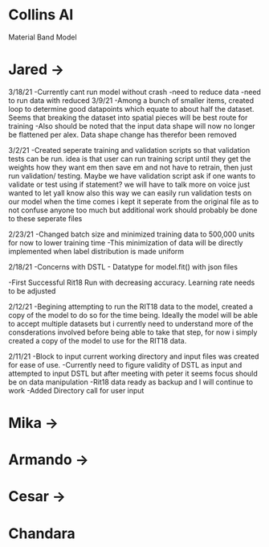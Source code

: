 # Collins AI
Material Band Model


# Jared ->

3/18/21
-Currently cant run model without crash
-need to reduce data
-need to run data with reduced
3/9/21 
-Among a bunch of smaller items, created loop to determine good datapoints which equate to about half the dataset. Seems that breaking the dataset into spatial pieces will be best route for training
-Also should be noted that the input data shape will now no longer be flattened per alex. Data shape change has therefor been removed

3/2/21
-Created seperate training and validation scripts so that validation tests can be run. idea is that user can run training script until they get the weights how they want em then save em and not have to retrain, then just run validation/ testing. Maybe we have validation script ask if one wants to validate or test using if statement? we will have to talk more on voice just wanted to let yall know
also this way we can easily run validation tests on our model when the time comes
i kept it seperate from the original file as to not confuse anyone too much but additional work should probably be done to these seperate files

2/23/21 
-Changed batch size and minimized training data to 500,000 units for now to lower training time
-This minimization of data will be directly implemented when label distribution is made uniform 

2/18/21
-Concerns with DSTL - 
Datatype for model.fit() with json files

-First Successful Rit18 Run with decreasing accuracy. Learning rate needs to be adjusted

2/12/21
-Begining attempting to run the RIT18 data to the model, created a copy of the model to do so for the time being. Ideally the model will be able to accept multiple datasets but i currently need to understand more of the consderations involved before being able to take that step, for now i simply created a copy of the model to use for the RIT18 data.

2/11/21
-Block to input current working directory and input files was created for ease of use.
-Currently need to figure validity of DSTL as input and attempted to input DSTL but after meeting with peter it seems focus should be on data manipulation
-Rit18 data ready as backup and I will continue to work
-Added Directory call for user input

# Mika -> 


# Armando ->


# Cesar -> 



# Chandara
